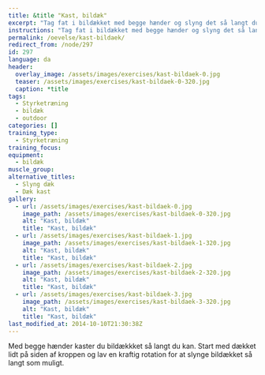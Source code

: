 ```yaml
---
title: &title "Kast, bildæk"
excerpt: "Tag fat i bildækket med begge hænder og slyng det så langt du kan. Brug hele kroppen."
instructions: "Tag fat i bildækket med begge hænder og slyng det så langt du kan. Brug hele kroppen."
permalink: /oevelse/kast-bildaek/
redirect_from: /node/297
id: 297
language: da
header:
  overlay_image: /assets/images/exercises/kast-bildaek-0.jpg
  teaser: /assets/images/exercises/kast-bildaek-0-320.jpg
  caption: *title
tags:
  - Styrketræning
  - bildæk
  - outdoor
categories: []
training_type: 
  - Styrketræning
training_focus: 
equipment:
  - bildæk
muscle_group:
alternative_titles:
  - Slyng dæk
  - Dæk kast
gallery:
  - url: /assets/images/exercises/kast-bildaek-0.jpg
    image_path: /assets/images/exercises/kast-bildaek-0-320.jpg
    alt: "Kast, bildæk"
    title: "Kast, bildæk"
  - url: /assets/images/exercises/kast-bildaek-1.jpg
    image_path: /assets/images/exercises/kast-bildaek-1-320.jpg
    alt: "Kast, bildæk"
    title: "Kast, bildæk"
  - url: /assets/images/exercises/kast-bildaek-2.jpg
    image_path: /assets/images/exercises/kast-bildaek-2-320.jpg
    alt: "Kast, bildæk"
    title: "Kast, bildæk"
  - url: /assets/images/exercises/kast-bildaek-3.jpg
    image_path: /assets/images/exercises/kast-bildaek-3-320.jpg
    alt: "Kast, bildæk"
    title: "Kast, bildæk"
last_modified_at: 2014-10-10T21:30:38Z
---
```


Med begge hænder kaster du bildækkket så langt du kan. Start med dækket lidt på siden af kroppen og lav en kraftig rotation for at slynge bildækket så langt som muligt.
